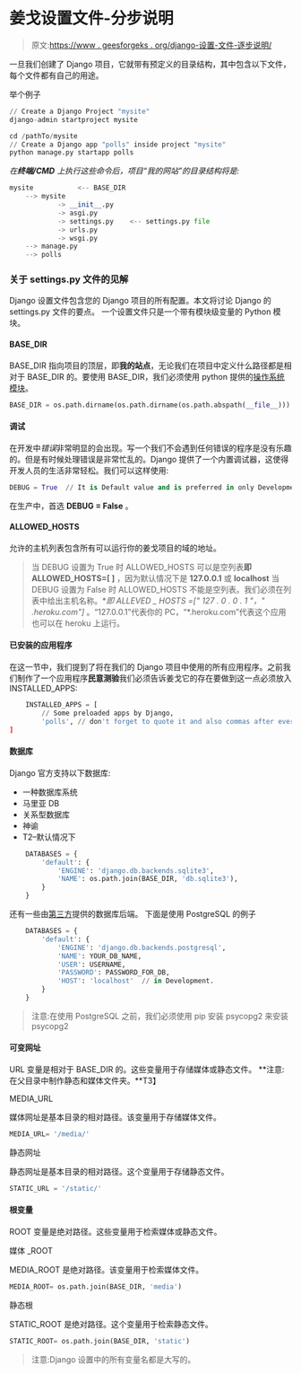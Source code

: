 # 姜戈设置文件-分步说明

> 原文:[https://www . geesforgeks . org/django-设置-文件-逐步说明/](https://www.geeksforgeeks.org/django-settings-file-step-by-step-explanation/)

一旦我们创建了 Django 项目，它就带有预定义的目录结构，其中包含以下文件，每个文件都有自己的用途。

举个例子

```py
// Create a Django Project "mysite" 
django-admin startproject mysite

cd /pathTo/mysite
// Create a Django app "polls" inside project "mysite"
python manage.py startapp polls
```

*在**终端/CMD** 上执行这些命令后，项目“我的网站”的目录结构将是:*

```py
mysite           <-- BASE_DIR      
    --> mysite                 
            -> __init__.py
            -> asgi.py
            -> settings.py    <-- settings.py file 
            -> urls.py
            -> wsgi.py
    --> manage.py
    --> polls
```

### 关于 settings.py 文件的见解

Django 设置文件包含您的 Django 项目的所有配置。本文将讨论 Django 的 settings.py 文件的要点。
一个设置文件只是一个带有模块级变量的 Python 模块。

#### BASE_DIR

BASE_DIR 指向项目的顶层，即**我的站点**，无论我们在项目中定义什么路径都是相对于 BASE_DIR 的。要使用 BASE_DIR，我们必须使用 python 提供的[操作系统模块](https://www.geeksforgeeks.org/os-module-python-examples/)。

```py
BASE_DIR = os.path.dirname(os.path.dirname(os.path.abspath(__file__)))
```

#### 调试

在开发中*错误*非常明显的会出现。写一个我们不会遇到任何错误的程序是没有乐趣的。但是有时候处理错误是非常忙乱的。Django 提供了一个内置调试器，这使得开发人员的生活非常轻松。我们可以这样使用:

```py
DEBUG = True  // It is Default value and is preferred in only Development Phase.
```

在生产中，首选 **DEBUG = False** 。

#### ALLOWED_HOSTS

允许的主机列表包含所有可以运行你的姜戈项目的域的地址。

> 当 DEBUG 设置为 True 时
> ALLOWED_HOSTS 可以是空列表**即 ALLOWED_HOSTS=[ ]** ，因为默认情况下是 **127.0.0.1** 或 **localhost**
> 当 DEBUG 设置为 False 时
> ALLOWED_HOSTS 不能是空列表。我们必须在列表中给出主机名称。**即 ALLEVED _ HOSTS =[" 127 . 0 . 0 . 1 "，" *.heroku.com"]** 。“127.0.0.1”代表你的 PC，“*.heroku.com”代表这个应用也可以在 heroku 上运行。

#### 已安装的应用程序

在这一节中，我们提到了将在我们的 Django 项目中使用的所有应用程序。之前我们制作了一个应用程序**民意测验**我们必须告诉姜戈它的存在要做到这一点必须放入 INSTALLED_APPS:

```py
    INSTALLED_APPS = [
        // Some preloaded apps by Django,
        'polls', // don't forget to quote it and also commas after every app
]
```

#### 数据库

Django 官方支持以下数据库:

*   一种数据库系统
*   马里亚 DB
*   关系型数据库
*   神谕
*   T2–默认情况下

```py
    DATABASES = {
        'default': {
            'ENGINE': 'django.db.backends.sqlite3',
            'NAME': os.path.join(BASE_DIR, 'db.sqlite3'),
        }
    }
```

还有一些由[第三方](https://docs.djangoproject.com/en/3.0/ref/databases/#third-party-notes)提供的数据库后端。
下面是使用 PostgreSQL
的例子

```py
    DATABASES = {
        'default': {
            'ENGINE': 'django.db.backends.postgresql',
            'NAME': YOUR_DB_NAME,
            'USER': USERNAME,
            'PASSWORD': PASSWORD_FOR_DB,
            'HOST': 'localhost'  // in Development.
        }
    }
```

> 注意:在使用 PostgreSQL 之前，我们必须使用
> pip 安装 psycopg2 来安装 psycopg2

#### 可变网址

URL 变量是相对于 BASE_DIR 的。这些变量用于存储媒体或静态文件。
**注意:在父目录中制作静态和媒体文件夹。**T3】

MEDIA_URL

媒体网址是基本目录的相对路径。该变量用于存储媒体文件。

```py
MEDIA_URL= '/media/'
```

静态网址

静态网址是基本目录的相对路径。这个变量用于存储静态文件。

```py
STATIC_URL = '/static/'
```

#### 根变量

ROOT 变量是绝对路径。这些变量用于检索媒体或静态文件。

媒体 _ROOT

MEDIA_ROOT 是绝对路径。该变量用于检索媒体文件。

```py
MEDIA_ROOT= os.path.join(BASE_DIR, 'media')
```

静态根

STATIC_ROOT 是绝对路径。这个变量用于检索静态文件。

```py
STATIC_ROOT= os.path.join(BASE_DIR, 'static')
```

> 注意:Django 设置中的所有变量名都是大写的。